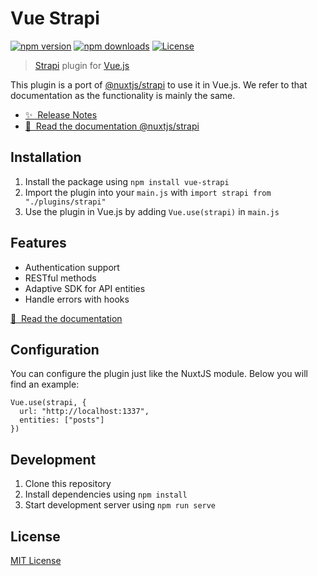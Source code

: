 # Vue Strapi

[![npm version][npm-version-src]][npm-version-href]
[![npm downloads][npm-downloads-src]][npm-downloads-href]
[![License][license-src]][license-href]

> [Strapi](https://strapi.io) plugin for [Vue.js](https://vuejs.org)

This plugin is a port of [@nuxtjs/strapi](https://github.com/nuxt-community/strapi-module) to use it in Vue.js.
We refer to that documentation as the functionality is mainly the same.

- [✨ &nbsp;Release Notes](https://github.com/gravitybv/vue-strapi/releases)
- [📖 &nbsp;Read the documentation @nuxtjs/strapi](https://strapi.nuxtjs.org)

## Installation

1. Install the package using `npm install vue-strapi`
2. Import the plugin into your `main.js` with `import strapi from "./plugins/strapi"`
3. Use the plugin in Vue.js by adding `Vue.use(strapi)` in `main.js`

## Features

- Authentication support
- RESTful methods
- Adaptive SDK for API entities
- Handle errors with hooks

[📖 &nbsp;Read the documentation](https://strapi.nuxtjs.org)

## Configuration

You can configure the plugin just like the NuxtJS module. Below you will find an example:

```
Vue.use(strapi, {
  url: "http://localhost:1337",
  entities: ["posts"]
})
```

## Development

1. Clone this repository
2. Install dependencies using `npm install`
3. Start development server using `npm run serve`

## License

[MIT License](./LICENSE)

<!-- Badges -->
[npm-version-src]: https://img.shields.io/npm/v/vue-strapi/latest.svg
[npm-version-href]: https://npmjs.com/package/vue-strapi

[npm-downloads-src]: https://img.shields.io/npm/dt/vue-strapi.svg
[npm-downloads-href]: https://npmjs.com/package/vue-strapi

[license-src]: https://img.shields.io/npm/l/vue-strapi.svg
[license-href]: https://npmjs.com/package/vue-strapi
